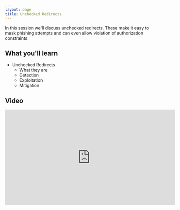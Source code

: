 ```yaml
---
layout: page
title: Unchecked Redirects
---
```


In this session we'll discuss unchecked redirects.  These make it easy to mask phishing attempts and can even allow violation of authorization constraints.

What you'll learn
-----------------

- Unchecked Redirects
	- What they are
	- Detection
	- Exploitation
	- Mitigation

Video
-----

<div class="container">
	<iframe width="560" height="315" src="https://www.youtube-nocookie.com/embed/AEushmkXRpE" frameborder="0" allow="accelerometer; autoplay; encrypted-media; gyroscope; picture-in-picture" allowfullscreen></iframe>
</div>
